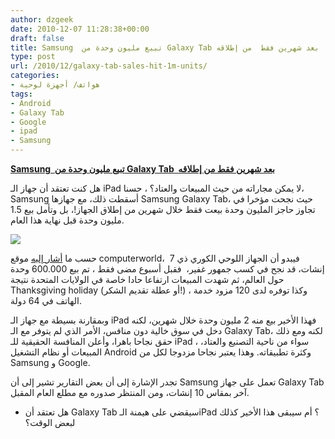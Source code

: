 ```yaml
---
author: dzgeek
date: 2010-12-07 11:28:38+00:00
draft: false
title: Samsung  تبيع مليون وحدة من Galaxy Tab بعد شهرين فقط  من إطلاقه
type: post
url: /2010/12/galaxy-tab-sales-hit-1m-units/
categories:
- هواتف/ أجهزة لوحية
tags:
- Android
- Galaxy Tab
- Google
- ipad
- Samsung
---
```


**[Samsung  تبيع مليون وحدة من Galaxy Tab  بعد شهرين فقط من إطلاقه](http://www.it-scoop.com/2010/12/galaxy-tab-sales-hit-1m-units/)**


هل كنت تعتقد أن جهاز الـ iPad لا يمكن مجاراته من حيث المبيعات والعتاد؟ ، حسنا، Samsung أسقطت ذلك، مع جهازها Samsung Galaxy Tab، حيث نجحت مؤخرا في تجاوز حاجز المليون وحدة بيعت فقط خلال شهرين من إطلاق الجهاز!، بل وتأمل بيع 1.5 مليون وحدة قبل نهاية هذا العام.

[![](http://www.it-scoop.com/wp-content/uploads/2010/12/samsung-galaxy-tab.jpg)
](http://www.it-scoop.com/2010/12/galaxy-tab-sales-hit-1m-units/)

حسب ما [أشار إليه](http://www.computerworld.com/s/article/9199678/Update_Galaxy_Tab_sales_hit_1M_mark) موقع computerworld،  فيبدو أن الجهاز اللوحي الكوري ذي 7 إنشات، قد نجح في كسب جمهور غفير،  فقبل أسبوع مضى فقط ، تم بيع 600.000 وحدة حول العالم، ثم شهدت المبيعات ارتفاعا حادا خاصة في الولايات المتحدة نتيجة Thanksgiving holiday (أو عطلة تقديم الشكر!) ، وكذا توفره لدى 120 مزود خدمة الهاتف في 64 دولة.

وبمقارنة بسيطة مع جهاز الـ iPad فهذا الأخير بيع منه 2 مليون وحدة خلال شهرين، لكنه دخل في سوق خالية دون منافس، الأمر الذي لم يتوفر مع الـ Galaxy Tab، لكنه ومع ذلك حقق نجاحا باهرا، وأعلن المنافسة الحقيقية للـ iPad ، سواء من ناحية التصنيع والعتاد، المبيعات أو نظام التشغيل Android وكثرة تطبيقاته. وهذا يعتبر نجاحا مزدوجا لكل من Samsung و Google.

تجدر الإشارة إلى أن بعض التقارير تشير إلى أن Samsung تعمل على جهاز Galaxy Tab آخر بمقاس 10 إنشات، ومن المنتظر صدوره مع مطلع العام المقبل.

- هل تعتقد أن Galaxy Tab سيقضي على هيمنة الـiPad ؟ أم سيبقى هذا الأخير كذلك لبعض الوقت؟
